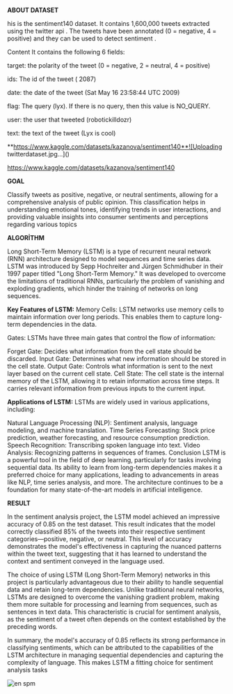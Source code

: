 **ABOUT DATASET**

his is the sentiment140 dataset. It contains 1,600,000 tweets extracted using the twitter api . The tweets have been annotated (0 = negative, 4 = positive) and they can be used to detect sentiment .

Content
It contains the following 6 fields:

target: the polarity of the tweet (0 = negative, 2 = neutral, 4 = positive)

ids: The id of the tweet ( 2087)

date: the date of the tweet (Sat May 16 23:58:44 UTC 2009)

flag: The query (lyx). If there is no query, then this value is NO_QUERY.

user: the user that tweeted (robotickilldozr)

text: the text of the tweet (Lyx is cool)

**https://www.kaggle.com/datasets/kazanova/sentiment140**![Uploading twitterdataset.jpg…]()

https://www.kaggle.com/datasets/kazanova/sentiment140


**GOAL**

Classify tweets as positive, negative, or neutral sentiments, allowing for a comprehensive analysis of public opinion. This classification helps in understanding emotional tones, identifying trends in user interactions, and providing valuable insights into consumer sentiments and perceptions regarding various topics


**ALGORİTHM**

Long Short-Term Memory (LSTM) is a type of recurrent neural network (RNN) architecture designed to model sequences and time series data. LSTM was introduced by Sepp Hochreiter and Jürgen Schmidhuber in their 1997 paper titled "Long Short-Term Memory." It was developed to overcome the limitations of traditional RNNs, particularly the problem of vanishing and exploding gradients, which hinder the training of networks on long sequences.

**Key Features of LSTM:**
Memory Cells: LSTM networks use memory cells to maintain information over long periods. This enables them to capture long-term dependencies in the data.

Gates: LSTMs have three main gates that control the flow of information:

Forget Gate: Decides what information from the cell state should be discarded.
Input Gate: Determines what new information should be stored in the cell state.
Output Gate: Controls what information is sent to the next layer based on the current cell state.
Cell State: The cell state is the internal memory of the LSTM, allowing it to retain information across time steps. It carries relevant information from previous inputs to the current input.

**Applications of LSTM:**
LSTMs are widely used in various applications, including:

Natural Language Processing (NLP): Sentiment analysis, language modeling, and machine translation.
Time Series Forecasting: Stock price prediction, weather forecasting, and resource consumption prediction.
Speech Recognition: Transcribing spoken language into text.
Video Analysis: Recognizing patterns in sequences of frames.
Conclusion
LSTM is a powerful tool in the field of deep learning, particularly for tasks involving sequential data. Its ability to learn from long-term dependencies makes it a preferred choice for many applications, leading to advancements in areas like NLP, time series analysis, and more. The architecture continues to be a foundation for many state-of-the-art models in artificial intelligence.

**RESULT**

In the sentiment analysis project, the LSTM model achieved an impressive accuracy of 0.85 on the test dataset. This result indicates that the model correctly classified 85% of the tweets into their respective sentiment categories—positive, negative, or neutral. This level of accuracy demonstrates the model's effectiveness in capturing the nuanced patterns within the tweet text, suggesting that it has learned to understand the context and sentiment conveyed in the language used.

The choice of using LSTM (Long Short-Term Memory) networks in this project is particularly advantageous due to their ability to handle sequential data and retain long-term dependencies. Unlike traditional neural networks, LSTMs are designed to overcome the vanishing gradient problem, making them more suitable for processing and learning from sequences, such as sentences in text data. This characteristic is crucial for sentiment analysis, as the sentiment of a tweet often depends on the context established by the preceding words.

In summary, the model's accuracy of 0.85 reflects its strong performance in classifying sentiments, which can be attributed to the capabilities of the LSTM architecture in managing sequential dependencies and capturing the complexity of language. This makes LSTM a fitting choice for sentiment analysis tasks

![en spm](https://github.com/user-attachments/assets/2f591c4a-ef7c-4634-99c2-0798ecd412d2)


